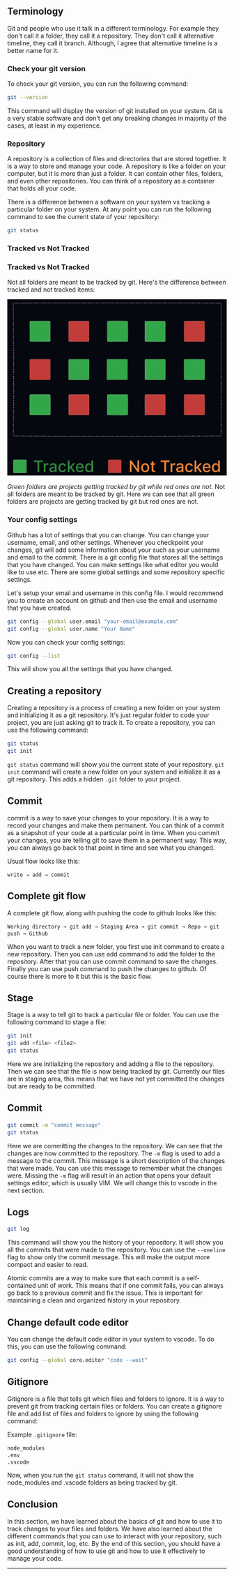 ## Terminology

Git and people who use it talk in a different terminology. For example they don't call it a folder, they call it a repository. They don't call it alternative timeline, they call it branch. Although, I agree that alternative timeline is a better name for it.

### Check your git version

To check your git version, you can run the following command:

```bash
git --version
```

This command will display the version of git installed on your system. Git is a very stable software and don't get any breaking changes in majority of the cases, at least in my experience.

### Repository

A repository is a collection of files and directories that are stored together. It is a way to store and manage your code. A repository is like a folder on your computer, but it is more than just a folder. It can contain other files, folders, and even other repositories. You can think of a repository as a container that holds all your code.

There is a difference between a software on your system vs tracking a particular folder on your system. At any point you can run the following command to see the current state of your repository:

```bash
git status
```

### Tracked vs Not Tracked
### Tracked vs Not Tracked

Not all folders are meant to be tracked by git. Here's the difference between tracked and not tracked items:

![Tracked vs Not Tracked](Tracked_vs_Not_Tracked.png)

*Green folders are projects getting tracked by git while red ones are not.*
Not all folders are meant to be tracked by git. Here we can see that all green folders are projects are getting tracked by git but red ones are not.

### Your config settings

Github has a lot of settings that you can change. You can change your username, email, and other settings. Whenever you checkpoint your changes, git will add some information about your such as your username and email to the commit. There is a git config file that stores all the settings that you have changed. You can make settings like what editor you would like to use etc. There are some global settings and some repository specific settings.

Let's setup your email and username in this config file. I would recommend you to create an account on github and then use the email and username that you have created.

```bash
git config --global user.email "your-email@example.com"
git config --global user.name "Your Name"
```

Now you can check your config settings:

```bash
git config --list
```

This will show you all the settings that you have changed.

## Creating a repository

Creating a repository is a process of creating a new folder on your system and initializing it as a git repository. It's just regular folder to code your project, you are just asking git to track it. To create a repository, you can use the following command:

```bash
git status
git init
```

`git status` command will show you the current state of your repository. `git init` command will create a new folder on your system and initialize it as a git repository. This adds a hidden `.git` folder to your project.

## Commit

commit is a way to save your changes to your repository. It is a way to record your changes and make them permanent. You can think of a commit as a snapshot of your code at a particular point in time. When you commit your changes, you are telling git to save them in a permanent way. This way, you can always go back to that point in time and see what you changed.

Usual flow looks like this:

```
write → add → commit
```

## Complete git flow

A complete git flow, along with pushing the code to github looks like this:

```
Working directory → git add → Staging Area → git commit → Repo → git push → Github
```

When you want to track a new folder, you first use init command to create a new repository. Then you can use add command to add the folder to the repository. After that you can use commit command to save the changes. Finally you can use push command to push the changes to github. Of course there is more to it but this is the basic flow.

## Stage

Stage is a way to tell git to track a particular file or folder. You can use the following command to stage a file:

```bash
git init
git add <file> <file2>
git status
```

Here we are initializing the repository and adding a file to the repository. Then we can see that the file is now being tracked by git. Currently our files are in staging area, this means that we have not yet committed the changes but are ready to be committed.

## Commit

```bash
git commit -m "commit message"
git status
```

Here we are committing the changes to the repository. We can see that the changes are now committed to the repository. The `-m` flag is used to add a message to the commit. This message is a short description of the changes that were made. You can use this message to remember what the changes were. Missing the `-m` flag will result in an action that opens your default settings editor, which is usually VIM. We will change this to vscode in the next section.

## Logs

```bash
git log
```

This command will show you the history of your repository. It will show you all the commits that were made to the repository. You can use the `--oneline` flag to show only the commit message. This will make the output more compact and easier to read.

Atomic commits are a way to make sure that each commit is a self-contained unit of work. This means that if one commit fails, you can always go back to a previous commit and fix the issue. This is important for maintaining a clean and organized history in your repository.

## Change default code editor

You can change the default code editor in your system to vscode. To do this, you can use the following command:

```bash
git config --global core.editor "code --wait"
```

## Gitignore

Gitignore is a file that tells git which files and folders to ignore. It is a way to prevent git from tracking certain files or folders. You can create a gitignore file and add list of files and folders to ignore by using the following command:

Example `.gitignore` file:
```
node_modules
.env
.vscode
```

Now, when you run the `git status` command, it will not show the node_modules and .vscode folders as being tracked by git.

## Conclusion

In this section, we have learned about the basics of git and how to use it to track changes to your files and folders. We have also learned about the different commands that you can use to interact with your repository, such as init, add, commit, log, etc. By the end of this section, you should have a good understanding of how to use git and how to use it effectively to manage your code.

---